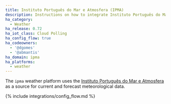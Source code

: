 ```yaml
---
title: Instituto Português do Mar e Atmosfera (IPMA)
description: Instructions on how to integrate Instituto Português do Mar e Atmosfera weather conditions into Home Assistant.
ha_category:
  - Weather
ha_release: 0.72
ha_iot_class: Cloud Polling
ha_config_flow: true
ha_codeowners:
  - '@dgomes'
  - '@abmantis'
ha_domain: ipma
ha_platforms:
  - weather
---
```


The `ipma` weather platform uses the [Instituto Português do Mar e Atmosfera](https://www.ipma.pt/) as a source for current and forecast meteorological data.

{% include integrations/config_flow.md %}
